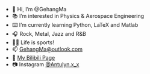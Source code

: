 - 👋 Hi, I’m @GehangMa
- 📚 I’m interested in Physics & Aerospace Engineering
- ⌨️ I’m currently learning Python, LaTeX and Matlab
- 🎧 Rock, Metal, Jazz and R&B
- 🏃🏻 Life is sports!
- 📫 GehangMa@outlook.com
- 🎥 [My Bilibili Page](https://space.bilibili.com/317734902/)
- 📷 Instagram [@Antulyn.x_x](https://www.instagram.com/antulyn.x_x/)

[](https://github.com/GehangMa/GehangMa.github.io/blob/main/Pics/89DE3C47-0FE7-4B17-9A2B-FDE41F6AEAF2.jpeg)


<!---
GehangMa/GehangMa is a ✨ special ✨ repository because its `README.md` (this file) appears on your GitHub profile.
You can click the Preview link to take a look at your changes.
--->
